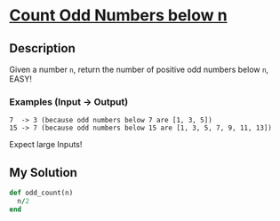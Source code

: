 # [Count Odd Numbers below n](https://www.codewars.com/kata/59342039eb450e39970000a6)

## Description
Given a number `n`, return the number of positive odd numbers below `n`, EASY!

### Examples (Input -> Output)
```
7  -> 3 (because odd numbers below 7 are [1, 3, 5])
15 -> 7 (because odd numbers below 15 are [1, 3, 5, 7, 9, 11, 13])
```

Expect large Inputs!

## My Solution
```ruby
def odd_count(n)
  n/2
end   
```
